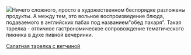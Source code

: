 <!--2025-05-14 11:31:53-->
<div class="yb">
  <div class="rss povarenok"><a href="https://www.povarenok.ru/recipes/show/182637/"><img src="https://www.povarenok.ru/data/cache/2025may/14/03/3175845_38731-640x480.jpg"></a>Ничего сложного, просто в художественном беспорядке разложены продукты. А между тем, это вольное воспроизведение блюда, подаваемого в английских пабах под названием&quot;обед пахаря&quot;. Такая тарелка - отличное гастрономическое сопровождение тематического пикника в духе пивной вечеринки. <p class="titl"><a href="https://www.povarenok.ru/recipes/show/182637/">Салатная тарелка с ветчиной</a></p></div>
</div>

